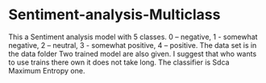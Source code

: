 # Sentiment-analysis-Multiclass
This a Sentiment analysis model with 5 classes.
0 – negative, 1 - somewhat negative, 2 – neutral, 3 - somewhat positive, 4 – positive.
The data set is in the data folder
Two trained model are also given. I suggest that who wants to use trains there own it does not take long.
The classifier is Sdca Maximum Entropy one.
